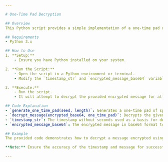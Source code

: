 ```yaml
---

# One-Time Pad Decryption

## Overview
This Python script provides a simple implementation of a one-time pad decryption method. The one-time pad is a cryptographic technique that involves the use of a random and secret key that's as long as the message. It XORs the message with the key to produce ciphertext and decrypts it by XORing it again with the same key.

## Requirements
- Python 3.x

## How to Use
1. **Setup:**
    - Ensure you have Python installed on your system.

2. **Run the Script:**
    - Open the script in a Python environment or terminal.
    - Modify the `timestamp_str` and `encrypted_message_base64` variables with your own values.

3. **Execute:**
    - Run the script.
    - It will attempt to decrypt the provided encrypted message for all 60 seconds of the specified minute within the given timestamp.

## Code Explanation
- `generate_one_time_pad(seed, length)`: Generates a one-time pad of specified length using the provided seed.
- `decrypt_message(encrypted_base64, one_time_pad)`: Decrypts the given base64 encoded message using the provided one-time pad.
- `timestamp_str`: The timestamp without seconds used as a basis for decryption.
- `encrypted_message_base64`: The encrypted message in base64 format to be decrypted.

## Example
The provided code demonstrates how to decrypt a message encrypted using a one-time pad with a specific timestamp. It iterates through all 60 seconds of a given minute to attempt decryption and prints the decrypted message for each second.

**Note:** Ensure the accuracy of the timestamp and message for successful decryption.

---
```

